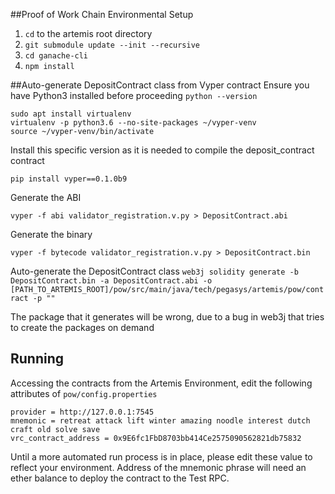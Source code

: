 ##Proof of Work Chain Environmental Setup
1. `cd` to the artemis root directory
2. `git submodule update --init --recursive`
3. `cd ganache-cli`
4. `npm install`

##Auto-generate DepositContract class from Vyper contract
Ensure you have Python3 installed before proceeding `python --version`

```
sudo apt install virtualenv
virtualenv -p python3.6 --no-site-packages ~/vyper-venv
source ~/vyper-venv/bin/activate
```

Install this specific version as it is needed to compile the deposit_contract contract

`pip install vyper==0.1.0b9`

Generate the ABI

`vyper -f abi validator_registration.v.py > DepositContract.abi`

Generate the binary

`vyper -f bytecode validator_registration.v.py > DepositContract.bin`

Auto-generate the DepositContract class
`web3j solidity generate -b DepositContract.bin -a DepositContract.abi -o [PATH_TO_ARTEMIS_ROOT]/pow/src/main/java/tech/pegasys/artemis/pow/contract -p ""`

The package that it generates will be wrong, due to a bug in web3j that tries to create the packages on demand

## Running
Accessing the contracts from the Artemis Environment, edit the following attributes of `pow/config.properties`
```
provider = http://127.0.0.1:7545
mnemonic = retreat attack lift winter amazing noodle interest dutch craft old solve save
vrc_contract_address = 0x9E6fc1FbD8703bb414Ce2575090562821db75832
```
Until a more automated run process is in place, please edit these value to reflect your environment. Address of the mnemonic phrase will need an ether balance to deploy the contract to the Test RPC.